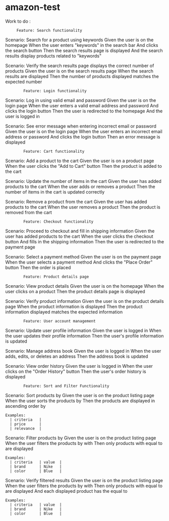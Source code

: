 # amazon-test

Work to do :

         Feature: Search functionality

  Scenario: Search for a product using keywords
    Given the user is on the homepage
    When the user enters "keywords" in the search bar
    And clicks the search button
    Then the search results page is displayed
    And the search results display products related to "keywords"
    
  Scenario: Verify the search results page displays the correct number of products
    Given the user is on the search results page
    When the search results are displayed
    Then the number of products displayed matches the expected number
    

            Feature: Login functionality

  Scenario: Log in using valid email and password
    Given the user is on the login page
    When the user enters a valid email address and password
    And clicks the login button
    Then the user is redirected to the homepage
    And the user is logged in
    
  Scenario: See error message when entering incorrect email or password
    Given the user is on the login page
    When the user enters an incorrect email address or password
    And clicks the login button
    Then an error message is displayed
    
    
            Feature: Cart functionality

  Scenario: Add a product to the cart
    Given the user is on a product page
    When the user clicks the "Add to Cart" button
    Then the product is added to the cart

  Scenario: Update the number of items in the cart
    Given the user has added products to the cart
    When the user adds or removes a product
    Then the number of items in the cart is updated correctly

  Scenario: Remove a product from the cart
    Given the user has added products to the cart
    When the user removes a product
    Then the product is removed from the cart
    
    
            Feature: Checkout functionality

  Scenario: Proceed to checkout and fill in shipping information
    Given the user has added products to the cart
    When the user clicks the checkout button
    And fills in the shipping information
    Then the user is redirected to the payment page

  Scenario: Select a payment method
    Given the user is on the payment page
    When the user selects a payment method
    And clicks the "Place Order" button
    Then the order is placed
    
    
            Feature: Product details page

  Scenario: View product details
    Given the user is on the homepage
    When the user clicks on a product
    Then the product details page is displayed

  Scenario: Verify product information
    Given the user is on the product details page
    When the product information is displayed
    Then the product information displayed matches the expected information
    
    
            Feature: User account management

  Scenario: Update user profile information
    Given the user is logged in
    When the user updates their profile information
    Then the user's profile information is updated

  Scenario: Manage address book
    Given the user is logged in
    When the user adds, edits, or deletes an address
    Then the address book is updated

  Scenario: View order history
    Given the user is logged in
    When the user clicks on the "Order History" button
    Then the user's order history is displayed
    
    
            Feature: Sort and Filter Functionality

  Scenario: Sort products by <criteria>
    Given the user is on the product listing page
    When the user sorts the products by <criteria>
    Then the products are displayed in ascending order by <criteria>

    Examples:
      | criteria   |
      | price      |
      | relevance  |

  Scenario: Filter products by <criteria> <value>
    Given the user is on the product listing page
    When the user filters the products by <criteria> with <value>
    Then only products with <criteria> equal to <value> are displayed

    Examples:
      | criteria   | value  |
      | brand      | Nike   |
      | color      | Blue   |
    
  Scenario: Verify filtered results
    Given the user is on the product listing page
    When the user filters the products by <criteria> with <value>
    Then only products with <criteria> equal to <value> are displayed
    And each displayed product has the <criteria> equal to <value>

    Examples:
      | criteria   | value  |
      | brand      | Nike   |
      | color      | Blue   |
    
